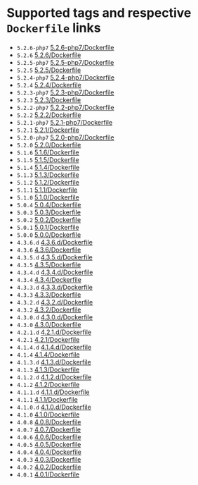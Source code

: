 # Supported tags and respective `Dockerfile` links
- `5.2.6-php7` [5.2.6-php7/Dockerfile](https://github.com/dnhsoft/docker-shopware/blob/5.2.6-php7/Dockerfile)
- `5.2.6` [5.2.6/Dockerfile](https://github.com/dnhsoft/docker-shopware/blob/5.2.6/Dockerfile)
- `5.2.5-php7` [5.2.5-php7/Dockerfile](https://github.com/dnhsoft/docker-shopware/blob/5.2.5-php7/Dockerfile)
- `5.2.5` [5.2.5/Dockerfile](https://github.com/dnhsoft/docker-shopware/blob/5.2.5/Dockerfile)
- `5.2.4-php7` [5.2.4-php7/Dockerfile](https://github.com/dnhsoft/docker-shopware/blob/5.2.4-php7/Dockerfile)
- `5.2.4` [5.2.4/Dockerfile](https://github.com/dnhsoft/docker-shopware/blob/5.2.4/Dockerfile)
- `5.2.3-php7` [5.2.3-php7/Dockerfile](https://github.com/dnhsoft/docker-shopware/blob/5.2.3-php7/Dockerfile)
- `5.2.3` [5.2.3/Dockerfile](https://github.com/dnhsoft/docker-shopware/blob/5.2.3/Dockerfile)
- `5.2.2-php7` [5.2.2-php7/Dockerfile](https://github.com/dnhsoft/docker-shopware/blob/5.2.2-php7/Dockerfile)
- `5.2.2` [5.2.2/Dockerfile](https://github.com/dnhsoft/docker-shopware/blob/5.2.2/Dockerfile)
- `5.2.1-php7` [5.2.1-php7/Dockerfile](https://github.com/dnhsoft/docker-shopware/blob/5.2.1-php7/Dockerfile)
- `5.2.1` [5.2.1/Dockerfile](https://github.com/dnhsoft/docker-shopware/blob/5.2.1/Dockerfile)
- `5.2.0-php7` [5.2.0-php7/Dockerfile](https://github.com/dnhsoft/docker-shopware/blob/5.2.0-php7/Dockerfile)
- `5.2.0` [5.2.0/Dockerfile](https://github.com/dnhsoft/docker-shopware/blob/5.2.0/Dockerfile)
- `5.1.6` [5.1.6/Dockerfile](https://github.com/dnhsoft/docker-shopware/blob/5.1.6/Dockerfile)
- `5.1.5` [5.1.5/Dockerfile](https://github.com/dnhsoft/docker-shopware/blob/5.1.5/Dockerfile)
- `5.1.4` [5.1.4/Dockerfile](https://github.com/dnhsoft/docker-shopware/blob/5.1.4/Dockerfile)
- `5.1.3` [5.1.3/Dockerfile](https://github.com/dnhsoft/docker-shopware/blob/5.1.3/Dockerfile)
- `5.1.2` [5.1.2/Dockerfile](https://github.com/dnhsoft/docker-shopware/blob/5.1.2/Dockerfile)
- `5.1.1` [5.1.1/Dockerfile](https://github.com/dnhsoft/docker-shopware/blob/5.1.1/Dockerfile)
- `5.1.0` [5.1.0/Dockerfile](https://github.com/dnhsoft/docker-shopware/blob/5.1.0/Dockerfile)
- `5.0.4` [5.0.4/Dockerfile](https://github.com/dnhsoft/docker-shopware/blob/5.0.4/Dockerfile)
- `5.0.3` [5.0.3/Dockerfile](https://github.com/dnhsoft/docker-shopware/blob/5.0.3/Dockerfile)
- `5.0.2` [5.0.2/Dockerfile](https://github.com/dnhsoft/docker-shopware/blob/5.0.2/Dockerfile)
- `5.0.1` [5.0.1/Dockerfile](https://github.com/dnhsoft/docker-shopware/blob/5.0.1/Dockerfile)
- `5.0.0` [5.0.0/Dockerfile](https://github.com/dnhsoft/docker-shopware/blob/5.0.0/Dockerfile)
- `4.3.6.d` [4.3.6.d/Dockerfile](https://github.com/dnhsoft/docker-shopware/blob/4.3.6.d/Dockerfile)
- `4.3.6` [4.3.6/Dockerfile](https://github.com/dnhsoft/docker-shopware/blob/4.3.6/Dockerfile)
- `4.3.5.d` [4.3.5.d/Dockerfile](https://github.com/dnhsoft/docker-shopware/blob/4.3.5.d/Dockerfile)
- `4.3.5` [4.3.5/Dockerfile](https://github.com/dnhsoft/docker-shopware/blob/4.3.5/Dockerfile)
- `4.3.4.d` [4.3.4.d/Dockerfile](https://github.com/dnhsoft/docker-shopware/blob/4.3.4.d/Dockerfile)
- `4.3.4` [4.3.4/Dockerfile](https://github.com/dnhsoft/docker-shopware/blob/4.3.4/Dockerfile)
- `4.3.3.d` [4.3.3.d/Dockerfile](https://github.com/dnhsoft/docker-shopware/blob/4.3.3.d/Dockerfile)
- `4.3.3` [4.3.3/Dockerfile](https://github.com/dnhsoft/docker-shopware/blob/4.3.3/Dockerfile)
- `4.3.2.d` [4.3.2.d/Dockerfile](https://github.com/dnhsoft/docker-shopware/blob/4.3.2.d/Dockerfile)
- `4.3.2` [4.3.2/Dockerfile](https://github.com/dnhsoft/docker-shopware/blob/4.3.2/Dockerfile)
- `4.3.0.d` [4.3.0.d/Dockerfile](https://github.com/dnhsoft/docker-shopware/blob/4.3.0.d/Dockerfile)
- `4.3.0` [4.3.0/Dockerfile](https://github.com/dnhsoft/docker-shopware/blob/4.3.0/Dockerfile)
- `4.2.1.d` [4.2.1.d/Dockerfile](https://github.com/dnhsoft/docker-shopware/blob/4.2.1.d/Dockerfile)
- `4.2.1` [4.2.1/Dockerfile](https://github.com/dnhsoft/docker-shopware/blob/4.2.1/Dockerfile)
- `4.1.4.d` [4.1.4.d/Dockerfile](https://github.com/dnhsoft/docker-shopware/blob/4.1.4.d/Dockerfile)
- `4.1.4` [4.1.4/Dockerfile](https://github.com/dnhsoft/docker-shopware/blob/4.1.4/Dockerfile)
- `4.1.3.d` [4.1.3.d/Dockerfile](https://github.com/dnhsoft/docker-shopware/blob/4.1.3.d/Dockerfile)
- `4.1.3` [4.1.3/Dockerfile](https://github.com/dnhsoft/docker-shopware/blob/4.1.3/Dockerfile)
- `4.1.2.d` [4.1.2.d/Dockerfile](https://github.com/dnhsoft/docker-shopware/blob/4.1.2.d/Dockerfile)
- `4.1.2` [4.1.2/Dockerfile](https://github.com/dnhsoft/docker-shopware/blob/4.1.2/Dockerfile)
- `4.1.1.d` [4.1.1.d/Dockerfile](https://github.com/dnhsoft/docker-shopware/blob/4.1.1.d/Dockerfile)
- `4.1.1` [4.1.1/Dockerfile](https://github.com/dnhsoft/docker-shopware/blob/4.1.1/Dockerfile)
- `4.1.0.d` [4.1.0.d/Dockerfile](https://github.com/dnhsoft/docker-shopware/blob/4.1.0.d/Dockerfile)
- `4.1.0` [4.1.0/Dockerfile](https://github.com/dnhsoft/docker-shopware/blob/4.1.0/Dockerfile)
- `4.0.8` [4.0.8/Dockerfile](https://github.com/dnhsoft/docker-shopware/blob/4.0.8/Dockerfile)
- `4.0.7` [4.0.7/Dockerfile](https://github.com/dnhsoft/docker-shopware/blob/4.0.7/Dockerfile)
- `4.0.6` [4.0.6/Dockerfile](https://github.com/dnhsoft/docker-shopware/blob/4.0.6/Dockerfile)
- `4.0.5` [4.0.5/Dockerfile](https://github.com/dnhsoft/docker-shopware/blob/4.0.5/Dockerfile)
- `4.0.4` [4.0.4/Dockerfile](https://github.com/dnhsoft/docker-shopware/blob/4.0.4/Dockerfile)
- `4.0.3` [4.0.3/Dockerfile](https://github.com/dnhsoft/docker-shopware/blob/4.0.3/Dockerfile)
- `4.0.2` [4.0.2/Dockerfile](https://github.com/dnhsoft/docker-shopware/blob/4.0.2/Dockerfile)
- `4.0.1` [4.0.1/Dockerfile](https://github.com/dnhsoft/docker-shopware/blob/4.0.1/Dockerfile)
